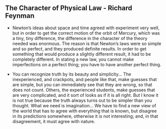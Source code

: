 ## The Character of Physical Law - Richard Feynman

* Newton’s ideas about space and time agreed with experiment very well, but in order to get the correct motion of the orbit of Mercury, which was a tiny, tiny difference, the difference in the character of the theory needed was enormous. The reason is that Newton’s laws were so simple and so perfect, and they produced definite results. In order to get something that would produce a slightly different result, it had to be completely different. In stating a new law, you cannot make imperfections on a perfect thing; you have to have another perfect thing.

* You can recognize truth by its beauty and simplicity... The inexperienced, and crackpots, and people like that, make guesses that are simple, but you can immediately see that they are wrong, so that does not count. Others, the experienced students, make guesses that are very complicated, and it sort of looks as if it is all right. But I know it is not true because the truth always turns out to be simpler than you thought. What we need is imagination... We have to find a new view of the world that has to agree with everything that is known, but disagree in its predictions somewhere, otherwise it is not interesting; and, in that disagreement, it must agree with nature.
